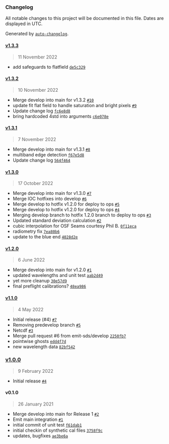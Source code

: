 ### Changelog

All notable changes to this project will be documented in this file. Dates are displayed in UTC.

Generated by [`auto-changelog`](https://github.com/CookPete/auto-changelog).

#### [v1.3.3](https://github.com/emit-sds/emit-sds-l1b/compare/v1.3.2...v1.3.3)

> 11 November 2022

- add safeguards to flatfield [`de5c329`](https://github.com/emit-sds/emit-sds-l1b/commit/de5c329aaedf047ce78cf198bf3d28a6233472c1)

#### [v1.3.2](https://github.com/emit-sds/emit-sds-l1b/compare/v1.3.1...v1.3.2)

> 10 November 2022

- Merge develop into main for v1.3.2 [`#10`](https://github.com/emit-sds/emit-sds-l1b/pull/10)
- update fit flat field to handle saturation and bright pixels [`#9`](https://github.com/emit-sds/emit-sds-l1b/pull/9)
- Update change log [`fc6e8d8`](https://github.com/emit-sds/emit-sds-l1b/commit/fc6e8d8cb12e6f30b6a42f70051aa0529be770ad)
- bring hardcoded 4std into arguments [`c6e078e`](https://github.com/emit-sds/emit-sds-l1b/commit/c6e078eaa9ff48b68edd8f6c909b55fb719ef852)

#### [v1.3.1](https://github.com/emit-sds/emit-sds-l1b/compare/v1.3.0...v1.3.1)

> 7 November 2022

- Merge develop into main for v1.3.1 [`#8`](https://github.com/emit-sds/emit-sds-l1b/pull/8)
- multiband edge detection [`f67e5d8`](https://github.com/emit-sds/emit-sds-l1b/commit/f67e5d8937fc11550a35be0959177a48f852841f)
- Update change log [`564f464`](https://github.com/emit-sds/emit-sds-l1b/commit/564f464ad2a9ff6c5119734f9e5cb2210edb0d6d)

#### [v1.3.0](https://github.com/emit-sds/emit-sds-l1b/compare/v1.2.0...v1.3.0)

> 17 October 2022

- Merge develop into main for v1.3.0 [`#7`](https://github.com/emit-sds/emit-sds-l1b/pull/7)
- Merge IOC hotfixes into develop [`#6`](https://github.com/emit-sds/emit-sds-l1b/pull/6)
- Merge develop to hotfix v1.2.0 for deploy to ops [`#5`](https://github.com/emit-sds/emit-sds-l1b/pull/5)
- Merge develop to hotfix v1.2.0 for deploy to ops [`#4`](https://github.com/emit-sds/emit-sds-l1b/pull/4)
- Merging develop branch to hotfix 1.2.0 branch to deploy to ops [`#3`](https://github.com/emit-sds/emit-sds-l1b/pull/3)
- Updated standard deviation calculation [`#2`](https://github.com/emit-sds/emit-sds-l1b/pull/2)
- cubic interpolation for OSF Seams courtesy Phil B. [`0f11eca`](https://github.com/emit-sds/emit-sds-l1b/commit/0f11eca4b6416004248acf86b2cf963edf44c3a2)
- radiometry fix [`7ea80b6`](https://github.com/emit-sds/emit-sds-l1b/commit/7ea80b6948190a5ac085417613209a23c9ba6335)
- update to the blue end [`4028d2e`](https://github.com/emit-sds/emit-sds-l1b/commit/4028d2e5cfcfa36f02bde72a815bbb1283071325)

#### [v1.2.0](https://github.com/emit-sds/emit-sds-l1b/compare/v1.1.0...v1.2.0)

> 6 June 2022

- Merge develop into main for v1.2.0 [`#1`](https://github.com/emit-sds/emit-sds-l1b/pull/1)
- updated wavelengths and unit test [`aab2d49`](https://github.com/emit-sds/emit-sds-l1b/commit/aab2d49ca11acddaabf828bcdd485517b0feaeef)
- yet more cleanup [`30e57d9`](https://github.com/emit-sds/emit-sds-l1b/commit/30e57d981d8a59ddc247258a4f6be2e364db175e)
- final preflight calibrations? [`48ea986`](https://github.com/emit-sds/emit-sds-l1b/commit/48ea98697dfeeb9c38aa6906b9d402990e0a34bb)

#### [v1.1.0](https://github.com/emit-sds/emit-sds-l1b/compare/v1.0.0...v1.1.0)

> 4 May 2022

- Initial release (#4) [`#7`](https://github.com/emit-sds/emit-sds-l1b/pull/7)
- Removing predevelop branch [`#5`](https://github.com/emit-sds/emit-sds-l1b/pull/5)
- Netcdf [`#3`](https://github.com/emit-sds/emit-sds-l1b/pull/3)
- Merge pull request #6 from emit-sds/develop [`2250fb7`](https://github.com/emit-sds/emit-sds-l1b/commit/2250fb70cf9687efcb6e304d6c7c68394d8b5310)
- pointwise ghosts [`edd4f7d`](https://github.com/emit-sds/emit-sds-l1b/commit/edd4f7de78d24e1b964eeecad8f48cd60fee336b)
- new wavelength data [`82bf542`](https://github.com/emit-sds/emit-sds-l1b/commit/82bf542648aa1774da28b49a57bf57520d352d99)

### [v1.0.0](https://github.com/emit-sds/emit-sds-l1b/compare/v0.1.0...v1.0.0)

> 9 February 2022

- Initial release [`#4`](https://github.com/emit-sds/emit-sds-l1b/pull/4)

#### v0.1.0

> 26 January 2021

- Merge develop into main for Release 1 [`#2`](https://github.com/emit-sds/emit-sds-l1b/pull/2)
- Emit main integration [`#1`](https://github.com/emit-sds/emit-sds-l1b/pull/1)
- initial commit of unit test [`f61dab1`](https://github.com/emit-sds/emit-sds-l1b/commit/f61dab1d3522d7d9a5431006df869813cbefd339)
- initial checkin of synthetic cal files [`3758f9c`](https://github.com/emit-sds/emit-sds-l1b/commit/3758f9c83b7180fae53d13c8a9568e61c1fdba61)
- updates, bugfixes [`ae3be6a`](https://github.com/emit-sds/emit-sds-l1b/commit/ae3be6a6688f65b18a4340084475963113cdff6f)
